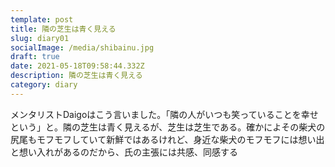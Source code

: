 ```yaml
---
template: post
title: 隣の芝生は青く見える
slug: diary01
socialImage: /media/shibainu.jpg
draft: true
date: 2021-05-18T09:58:44.332Z
description: 隣の芝生は青く見える
category: diary
---
```

メンタリストDaigoはこう言いました。「隣の人がいつも笑っていることを幸せという」と。隣の芝生は青く見えるが、芝生は芝生である。確かによその柴犬の尻尾もモフモフしていて新鮮ではあるけれど、身近な柴犬のモフモフには想い出と想い入れがあるのだから、氏の主張には共感、同感する